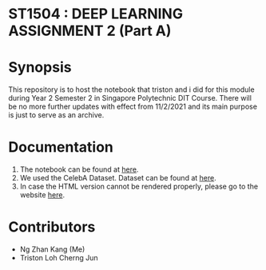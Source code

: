 # ST1504 : DEEP LEARNING ASSIGNMENT 2 (Part A)

# Synopsis

This repository is to host the notebook that triston and i did for this module during Year 2 Semester 2 in Singapore Polytechnic DIT Course. There will be no more further updates with effect from 11/2/2021 and its main purpose is just to serve as an archive.

# Documentation
1. The notebook can be found at [here](./Assignment_2.ipynb).
2. We used the CelebA Dataset. Dataset can be found at [here](./dataset).
3. In case the HTML version cannot be rendered properly, please go to the website [here](https://nbviewer.jupyter.org/github/ngzhankang/Deep-Learning_ca2/blob/main/Assignment_2.ipynb).

# Contributors
- Ng Zhan Kang (Me)
- Triston Loh Cherng Jun
